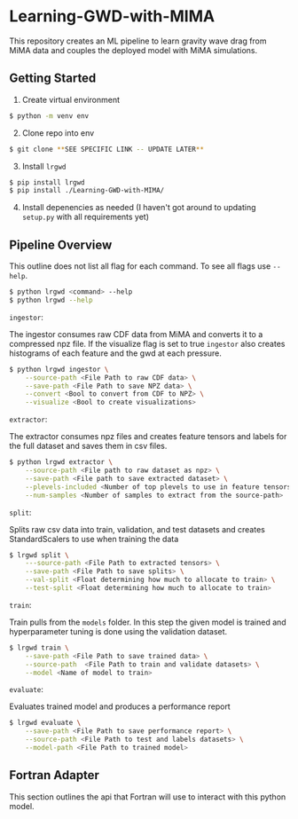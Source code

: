 Learning-GWD-with-MIMA
======================

This repository creates an ML pipeline to learn gravity wave drag from MiMA data and couples the deployed model with MiMA simulations. 

Getting Started
---------------

1. Create virtual environment
```sh
$ python -m venv env
```
2. Clone repo into env
```sh
$ git clone **SEE SPECIFIC LINK -- UPDATE LATER**
```
3. Install `lrgwd`
```sh
$ pip install lrgwd
$ pip install ./Learning-GWD-with-MIMA/
```
4. Install depenencies as needed (I haven't got around to updating `setup.py` with all requirements yet)

## Pipeline Overview
This outline does not list all flag for each command. To see all flags use `--help`.
```sh
$ python lrgwd <command> --help
$ python lrgwd --help
```

`ingestor`:

The ingestor consumes raw CDF data from MiMA and converts it to a compressed npz file.
If the visualize flag is set to true `ingestor` also creates histograms of each feature and the gwd at each pressure.

```sh
$ python lrgwd ingestor \
    --source-path <File Path to raw CDF data> \
    --save-path <File Path to save NPZ data> \
    --convert <Bool to convert from CDF to NPZ> \
    --visualize <Bool to create visualizations>
```

`extractor`:

The extractor consumes npz files and creates feature tensors and labels for the full
dataset and saves them in csv files.

```sh
$ python lrgwd extractor \
    --source-path <File path to raw dataset as npz> \
    --save-path <File path to save extracted dataset> \
    --plevels-included <Number of top plevels to use in feature tensors> \
    --num-samples <Number of samples to extract from the source-path>
```

`split`:

Splits raw csv data into train, validation, and test datasets and creates StandardScalers
to use when training the data

```sh
$ lrgwd split \
    ---source-path <File Path to extracted tensors> \
    --save-path <File Path to save splits> \
    --val-split <Float determining how much to allocate to train> \
    --test-split <Float determining how much to allocate to train>
```

`train`:

Train pulls from the `models` folder. In this step the given model is trained and hyperparameter tuning is done using the validation dataset.

```sh
$ lrgwd train \
    --save-path <File Path to save trained data> \
    --source-path  <File Path to train and validate datasets> \
    --model <Name of model to train>
```

`evaluate`:

Evaluates trained model and produces a performance report
```sh
$ lrgwd evaluate \
    --save-path <File Path to save performance report> \
    --source-path <File Path to test and labels datasets> \
    --model-path <File Path to trained model>
```

## Fortran Adapter 
This section outlines the api that Fortran will use to interact with this python model.
